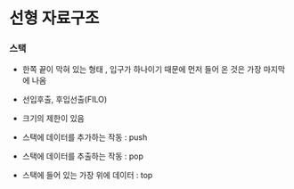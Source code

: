 # 선형 자료구조



### 스택 

- 한쪽 끝이 막혀 있는 형태 , 입구가 하나이기 때문에 먼저 들어 온 것은 가장 마지막에 나옴

- 선입후출, 후입선출(FILO)
- 크기의 제한이 있음
- 스택에 데이터를 추가하는 작동 : push
- 스택에 데이터를 추출하는 작동 : pop
- 스택에 들어 있는 가장 위에 데이터 : top

